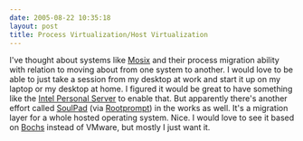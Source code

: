 ```yaml
---
date: 2005-08-22 10:35:18
layout: post
title: Process Virtualization/Host Virtualization
---
```


I've thought about systems like [Mosix](http://www.mosix.org/) and their process migration ability with relation to moving about from one system to another. I would love to be able to just take a session from my desktop at work and start it up on my laptop or my desktop at home. I figured it would be great to have something like the [Intel Personal Server](http://linuxdevices.com/articles/AT5772921353.html) to enable that. But apparently there's another effort called [SoulPad](http://www.linuxdevices.com/news/NS2778922637.html) (via [Rootprompt](http://rootprompt.org/article.php3?article=9026)) in the works as well. It's a migration layer for a whole hosted operating system. Nice. I would love to see it based on [Bochs](http://bochs.sourceforge.net/) instead of VMware, but mostly I just want it.
